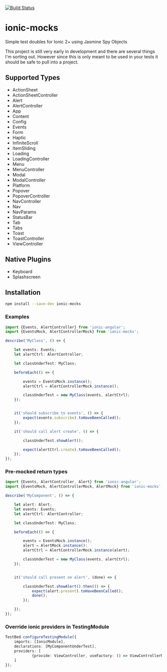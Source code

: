 [![Build Status](https://travis-ci.org/stonelasley/ionic-mocks.svg?branch=master)](https://travis-ci.org/stonelasley/ionic-mocks)

# ionic-mocks
Simple test doubles for Ionic 2+ using Jasmine Spy Objects

This project is still very early in development and there are several things I'm sorting out. However since this is only meant
to be used in your tests it should be safe to pull into a project.

## Supported Types
- ActionSheet
- ActionSheetController
- Alert
- AlertController
- App
- Content
- Config
- Events
- Form
- Haptic
- InfiniteScroll
- ItemSliding
- Loading
- LoadingController
- Menu
- MenuController
- Modal
- ModalController
- Platform
- Popover
- PopoverController
- NavController
- Nav
- NavParams
- StatusBar
- Tab
- Tabs
- Toast
- ToastController
- ViewController

## Native Plugins
- Keyboard
- Splashscreen

## Installation
```bash
npm install --save-dev ionic-mocks
```

### Examples

```typescript
import {Events, AlertController} from 'ionic-angular';
import {EventsMock, AlertControllerMock} from 'ionic-mocks';

describe('MyClass', () => {

    let events: Events;
    let alertCtrl: AlertController;

    let classUnderTest: MyClass;

    beforeEach(() => {

        events = EventsMock.instance();
        alertCtrl = AlertControllerMock.instance();

        classUnderTest = new MyClass(events, alertCtrl);
    });


    it('should subscribe to events', () => {
    	expect(events.subscribe).toHaveBeenCalled();
    });

    it('should call alert create', () => {

        classUnderTest.showAlert();

        expect(alertCtrl.create).toHaveBeenCalled();
    });
});
```

### Pre-mocked return types
```typescript
import {Events, AlertController, Alert} from 'ionic-angular';
import {EventsMock, AlertControllerMock, AlertMock} from 'ionic-mocks';

describe('MyComponent', () => {

    let alert: Alert;
    let events: Events;
    let alertCtrl: AlertController;

    let classUnderTest: MyClass;

    beforeEach(() => {

        events = EventsMock.instance();
        alert = AlertMock.instance():
        alertCtrl = AlertControllerMock.instance(alert);

        classUnderTest = new MyClass(events, alertCtrl);
    });


    it('should call present on alert', (done) => {

        classUnderTest.showAlert().then(() => {
            expect(alert.present).toHaveBeenCalled();
            done();
        });

    });
});
```

### Override ionic providers in TestingModule
```typescript
TestBed.configureTestingModule({
    imports: [IonicModule],
    declarations: [MyComponentUnderTest],
    providers: [
            {provide: ViewController, useFactory: () => ViewControllerMock.instance()}
    ]
});
```
